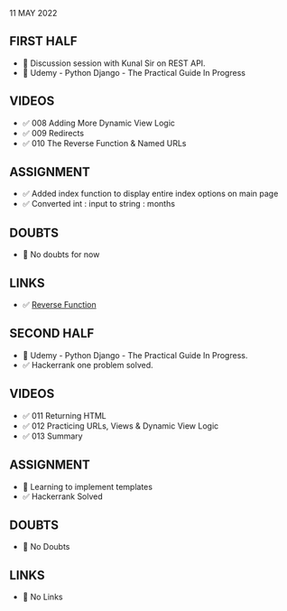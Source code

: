 11 MAY 2022

## FIRST HALF

- 🚧 Discussion session with Kunal Sir on REST API.
- 🚧 Udemy - Python Django - The Practical Guide In Progress

## VIDEOS

- ✅ 008 Adding More Dynamic View Logic
- ✅ 009 Redirects
- ✅ 010 The Reverse Function & Named URLs

## ASSIGNMENT

- ✅ Added index function to display entire index options on main page
- ✅ Converted int : input to string : months

## DOUBTS

- 🚫 No doubts for now

## LINKS

- ✅ [Reverse Function](https://www.django-rest-framework.org/api-guide/reverse/)

## SECOND HALF

- 🚧 Udemy - Python Django - The Practical Guide In Progress.
- ✅ Hackerrank one problem solved.

## VIDEOS

- ✅ 011 Returning HTML
- ✅ 012 Practicing URLs, Views & Dynamic View Logic
- ✅ 013 Summary

## ASSIGNMENT

- 🚧 Learning to implement templates 
- ✅ Hackerrank Solved

## DOUBTS

- 🚫 No Doubts

## LINKS

- 🚫 No Links